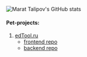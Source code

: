 ![Marat Talipov's GitHub stats](https://github-readme-stats.vercel.app/api?username=morion-self&count_private=true&hide=stars&show_icons=true&theme=vue-dark&hide_title=true&include_all_commits=true "Generated by 'anuraghazra/github-readme-stats'")

#### Pet-projects:
1. [edTool.ru](https://edtool.ru)
    * [frontend repo](https://github.com/Morion-Self/edtool-front)
    * [backend repo](https://github.com/Morion-Self/edtool-back)
